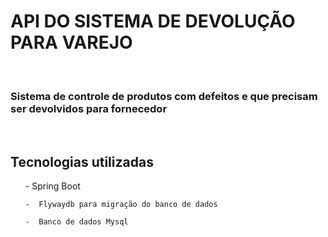 <h1>API DO SISTEMA DE DEVOLUÇÃO PARA VAREJO</h1>
</br>
<h3>Sistema de controle de produtos com defeitos e que precisam ser devolvidos para fornecedor</h2>
</br>
<h2> Tecnologias utilizadas</h2>

<ul>
	-  Spring Boot
	
	-  Flywaydb para migração do banco de dados
	
	-  Banco de dados Mysql
</ul>